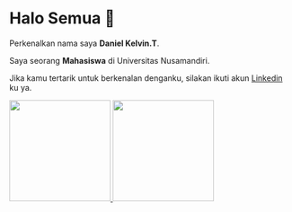 # Halo Semua 👋

Perkenalkan nama saya **Daniel Kelvin.T**.

Saya seorang **Mahasiswa** di Universitas Nusamandiri.


Jika kamu tertarik untuk berkenalan denganku, silakan ikuti akun [Linkedin](https://www.linkedin.com/in/daniel-kelvin-t-2419b5201/) ku ya.

<p align="left">
  <a href="https://github.com/danielkelvin1">
    <img height="180em" src="https://github-readme-stats.vercel.app/api?username=danielkelvin1&show_icons=true&theme=blueberry&include_all_commits=true&count_private=true"/>
    <img height="180em" src="https://github-readme-stats.vercel.app/api/top-langs/?username=danielkelvin1&layout=compact&langs_count=8&theme=blueberry"/>
  </a>
</p
